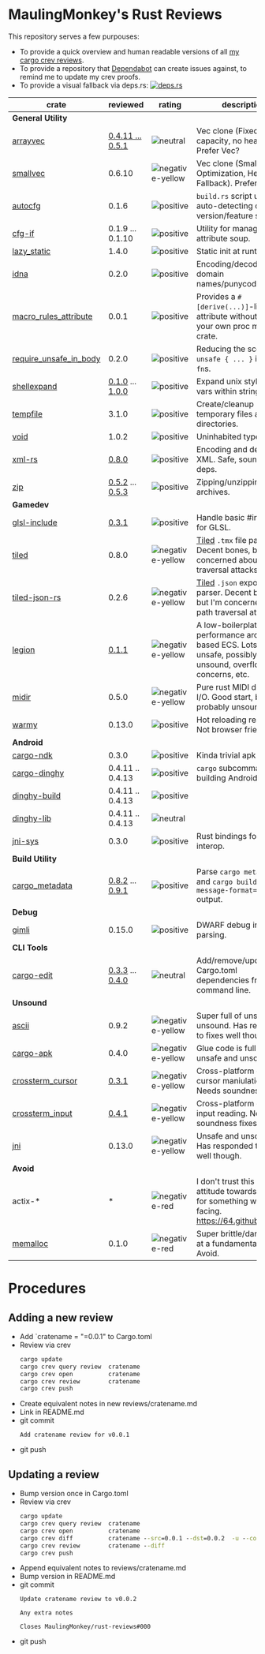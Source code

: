 # MaulingMonkey's Rust Reviews

This repository serves a few purpouses:
* To provide a quick overview and human readable versions of all [my cargo crev reviews](https://github.com/MaulingMonkey/crev-proofs).
* To provide a repository that [Dependabot](https://dependabot.com) can create issues against, to remind me to update my crev proofs.
* To provide a visual fallback via deps.rs:  [![deps.rs](https://deps.rs/repo/github/MaulingMonkey/rust-reviews/status.svg)](https://deps.rs/repo/github/MaulingMonkey/rust-reviews)

| crate                                                                     | reviewed  | rating | description |
| ------------------------------------------------------------------------- | --------- | ------ | ----------- |
| **General Utility** | | | |
| [arrayvec](https://crates.io/crates/arrayvec)                             | [0.4.11 ... 0.5.1](reviews/arrayvec.md)                           | ![neutral]            | Vec clone (Fixed capacity, no heap).  Prefer Vec?
| [smallvec](https://crates.io/crates/smallvec)                             | 0.6.10                                                            | ![negative-yellow]    | Vec clone (Small Buffer Optimization, Heap Fallback).  Prefer Vec.
| [autocfg](https://crates.io/crates/autocfg)                               | 0.1.6                                                             | ![positive]           | `build.rs` script utility for auto-detecting compiler version/feature support.
| [cfg-if](https://crates.io/crates/cfg-if)                                 | 0.1.9 ... 0.1.10                                                  | ![positive]           | Utility for managing cfg attribute soup.
| [lazy_static](https://crates.io/crates/lazy_static)                       | 1.4.0                                                             | ![positive]           | Static init at runtime.
| [idna](https://crates.io/crates/idna)                                     | 0.2.0                                                             | ![positive]           | Encoding/decoding domain names/punycode.
| [macro_rules_attribute](https://crates.io/crates/macro_rules_attribute)   | 0.0.1                                                             | ![positive]           | Provides a `#[derive(...)]`-like attribute without needing your own proc macro crate.
| [require_unsafe_in_body](https://crates.io/crates/require_unsafe_in_body) | 0.2.0                                                             | ![positive]           | Reducing the scope of `unsafe { ... }` in `unsafe fn`s.
| [shellexpand](https://crates.io/crates/shellexpand)                       | [0.1.0](reviews/shellexpand.md#0.1.0) ... [1.0.0](reviews/shellexpand.md#1.0.0)   | ![positive]   | Expand unix style env vars within strings.
| [tempfile](https://crates.io/crates/tempfile)                             | 3.1.0                                                             | ![positive]           | Create/cleanup temporary files and directories.
| [void](https://crates.io/crates/void)                                     | 1.0.2                                                             | ![positive]           | Uninhabited type.
| [xml-rs](https://crates.io/crates/xml-rs)                                 | [0.8.0](reviews/xml-rs.md#0.8.0)                                  | ![positive]           | Encoding and decoding XML.  Safe, sound, no deps.
| [zip](https://crates.io/crates/zip)                                       | [0.5.2](reviews/zip.md#0.5.2) ... [0.5.3](reviews/zip.md#0.5.3)   | ![positive]           | Zipping/unzipping `.zip` archives.
| **Gamedev** | | | |
| [glsl-include](https://crates.io/crates/glsl-include)                     | [0.3.1](reviews/glsl-include.md#0.3.1)                            | ![positive]           | Handle basic #include s for GLSL.
| [tiled](https://crates.io/crates/tiled)                                   | 0.8.0                                                             | ![negative-yellow]    | [Tiled](https://www.mapeditor.org) `.tmx` file parser.  Decent bones, but I'm concerned about path traversal attacks.
| [tiled-json-rs](https://crates.io/crates/tiled-json-rs)                   | 0.2.6                                                             | ![negative-yellow]    | [Tiled](https://www.mapeditor.org) `.json` export file parser.  Decent bones, but I'm concerned about path traversal attacks.
| [legion](https://crates.io/crates/legion)                                 | [0.1.1](reviews/legion.md#0.1.1)                                  | ![negative-yellow]    | A low-boilerplate, high performance archetype based ECS.  Lots of unsafe, possibly unsound, overflow concerns, etc.
| [midir](https://crates.io/crates/midir)                                   | 0.5.0                                                             | ![negative-yellow]    | Pure rust MIDI device I/O.  Good start, but probably unsound.
| [warmy](https://crates.io/crates/warmy)                                   | 0.13.0                                                            | ![positive]           | Hot reloading resources.  Not browser friendly.
| **Android** | | | |
| [cargo-ndk](https://crates.io/crates/cargo-ndk)                           | 0.3.0                                                             | ![positive]           | Kinda trivial apk building.
| [cargo-dinghy](https://crates.io/crates/cargo-dinghy)                     | 0.4.11 .. 0.4.13                                                  | ![positive]           | `cargo` subcommand for building Android/iOS
| [dinghy-build](https://crates.io/crates/dinghy-build)                     | 0.4.11 .. 0.4.13                                                  | ![positive]           | |
| [dinghy-lib](https://crates.io/crates/dinghy-lib)                         | 0.4.11 .. 0.4.13                                                  | ![neutral]            | |
| [jni-sys](https://crates.io/crates/jni-sys)                               | 0.3.0                                                             | ![positive]           | Rust bindings for JNI interop.
| **Build Utility** | | | |
| [cargo_metadata](https://crates.io/crates/cargo_metadata)                 | [0.8.2](reviews/cargo_metadata.md#0.8.2) ... [0.9.1](reviews/cargo_metadata.md#0.9.1) | ![positive] | Parse `cargo metadata` and `cargo build --message-format=json` output.
| **Debug** | | | |
| [gimli](https://crates.io/crates/gimli)                                   | 0.15.0                                                            | ![positive]           | DWARF debug info parsing.
| **CLI Tools** | | | |
| [cargo-edit](https://crates.io/crates/cargo-edit)                         | [0.3.3](reviews/cargo-edit.md#0.3.3) ... [0.4.0](reviews/cargo-edit.md#0.4.0) | ![neutral] | Add/remove/update Cargo.toml dependencies from the command line.
| **Unsound** | | | |
| [ascii](https://crates.io/crates/ascii)                                   | 0.9.2                                                             | ![negative-yellow]    | Super full of unsafe and unsound.  Has responded to fixes well though.
| [cargo-apk](https://crates.io/crates/cargo-apk)                           | 0.4.0                                                             | ![negative-yellow]    | Glue code is full of unsafe and unsound.
| [crossterm_cursor](https://crates.io/crates/crossterm_cursor)             | [0.3.1](reviews/crossterm_cursor.md)                              | ![negative-yellow]    | Cross-platform console cursor maniulation.  Needs soundness fixes.
| [crossterm_input](https://crates.io/crates/crossterm_input)               | [0.4.1](reviews/crossterm_input.md)                               | ![negative-yellow]    | Cross-platform console input reading.  Needs soundness fixes.
| [jni](https://crates.io/crates/jni)                                       | 0.13.0                                                            | ![negative-yellow]    | Unsafe and unsound.  Has responded to fixes well though.
| **Avoid** | | | |
| actix-\*                                                                  | \*                                                                | ![negative-red]       | I don't trust this project's attitude towards unsafe for something web facing.  https://64.github.io/actix/
| [memalloc](https://crates.io/crates/memalloc)                             | 0.1.0                                                             | ![negative-red]       | Super brittle/dangerous at a fundamental level.  Avoid.

<!--
| [CRATENAME](https://crates.io/crates/CRATENAME)                           |                                                                   | ![positive]           | 
| [CRATENAME](https://crates.io/crates/CRATENAME)                           |                                                                   | ![neutral]            | 
| [CRATENAME](https://crates.io/crates/CRATENAME)                           |                                                                   | ![negative-yellow]    | 
| [CRATENAME](https://crates.io/crates/CRATENAME)                           |                                                                   | ![negative-red]       | 
-->

[positive]:             https://img.shields.io/badge/-positive-green
[neutral]:              https://img.shields.io/badge/-neutral-lightgrey
[negative-yellow]:      https://img.shields.io/badge/-negative-yellow
[negative-red]:         https://img.shields.io/badge/-negative-red

# Procedures

## Adding a new review

* Add `cratename = "=0.0.1" to Cargo.toml
* Review via crev
    ```cmd
    cargo update
    cargo crev query review  cratename
    cargo crev open          cratename
    cargo crev review        cratename
    cargo crev push
    ```
* Create equivalent notes in new reviews/cratename.md
* Link in README.md
* git commit
    ```
    Add cratename review for v0.0.1
    ```
* git push

## Updating a review

* Bump version once in Cargo.toml
* Review via crev
    ```cmd
    cargo update
    cargo crev query review  cratename
    cargo crev open          cratename
    cargo crev diff          cratename --src=0.0.1 --dst=0.0.2  -u --color
    cargo crev review        cratename --diff
    cargo crev push
    ```
* Append equivalent notes to reviews/cratename.md
* Bump version in README.md
* git commit
    ```
    Update cratename review to v0.0.2

    Any extra notes

    Closes MaulingMonkey/rust-reviews#000
    ```
* git push
